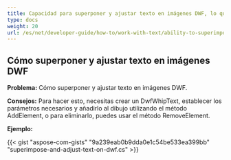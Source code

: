 ```yaml
---
title: Capacidad para superponer y ajustar texto en imágenes DWF, lo que permite cierto grado de edición de la salida de renderizado resultante
type: docs
weight: 20
url: /es/net/developer-guide/how-to/work-with-text/ability-to-superimpose-and-adjust-text-on-dwf-images/
---
```


## **Cómo superponer y ajustar texto en imágenes DWF**

**Problema:** Cómo superponer y ajustar texto en imágenes DWF.

**Consejos:** Para hacer esto, necesitas crear un DwfWhipText, establecer los parámetros necesarios y añadirlo al dibujo utilizando el método AddElement, o para eliminarlo, puedes usar el método RemoveElement.

**Ejemplo:**

{{< gist "aspose-com-gists" "9a239eab0b9dda0e1c54be533ea399bb" "superimpose-and-adjust-text-on-dwf.cs" >}}
